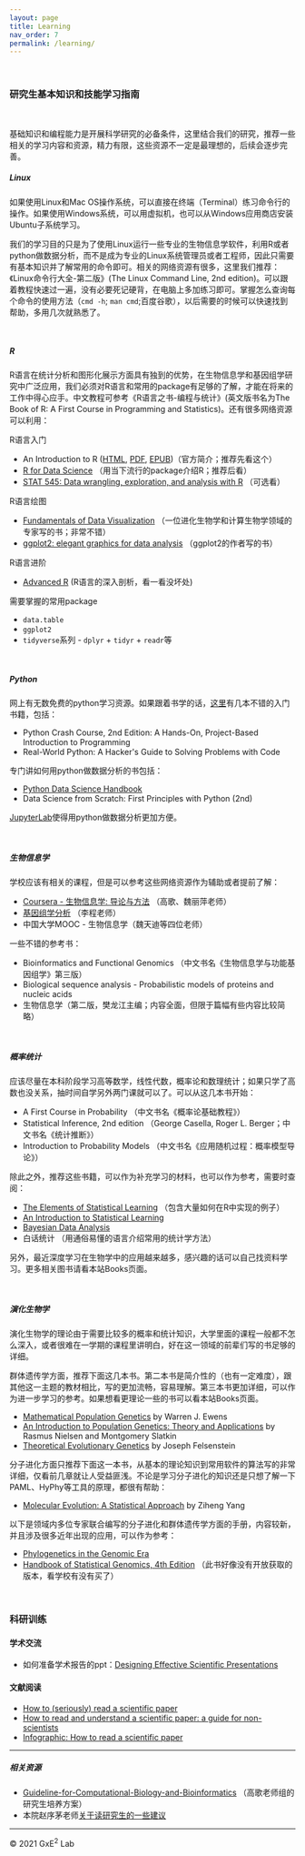 ```yaml
---
layout: page
title: Learning
nav_order: 7
permalink: /learning/
---
```


<br/>

### 研究生基本知识和技能学习指南

<br/>

基础知识和编程能力是开展科学研究的必备条件，这里结合我们的研究，推荐一些相关的学习内容和资源，精力有限，这些资源不一定是最理想的，后续会逐步完善。



##### Linux

如果使用Linux和Mac OS操作系统，可以直接在终端（Terminal）练习命令行的操作。如果使用Windows系统，可以用虚拟机，也可以从Windows应用商店安装Ubuntu子系统学习。

我们的学习目的只是为了使用Linux运行一些专业的生物信息学软件，利用R或者python做数据分析，而不是成为专业的Linux系统管理员或者工程师，因此只需要有基本知识并了解常用的命令即可。相关的网络资源有很多，这里我们推荐：《Linux命令行大全-第二版》(The Linux Command Line, 2nd edition)。可以跟着教程快速过一遍，没有必要死记硬背，在电脑上多加练习即可。掌握怎么查询每个命令的使用方法（`cmd -h`;  `man cmd`;百度谷歌），以后需要的时候可以快速找到帮助，多用几次就熟悉了。

<br/>

##### R

R语言在统计分析和图形化展示方面具有独到的优势，在生物信息学和基因组学研究中广泛应用，我们必须对R语言和常用的package有足够的了解，才能在将来的工作中得心应手。中文教程可参考《R语言之书-编程与统计》(英文版书名为The Book of R: A First Course in Programming and Statistics)。还有很多网络资源可以利用：

R语言入门

- An Introduction to R ([HTML](https://cran.r-project.org/doc/manuals/r-release/R-intro.html),  [PDF](https://cran.r-project.org/doc/manuals/r-release/R-intro.pdf), [EPUB](https://cran.r-project.org/doc/manuals/r-release/R-intro.epub))（官方简介；推荐先看这个）
- [R for Data Science](https://r4ds.had.co.nz/index.html) （用当下流行的package介绍R；推荐后看）
- [STAT 545: Data wrangling, exploration, and analysis with R](https://stat545.com/) （可选看）

R语言绘图

- [Fundamentals of Data Visualization](https://clauswilke.com/dataviz/) （一位进化生物学和计算生物学领域的专家写的书；非常不错）
- [ggplot2: elegant graphics for data analysis](https://ggplot2-book.org/) （ggplot2的作者写的书） 

R语言进阶

- [Advanced R](https://adv-r.hadley.nz/) (R语言的深入剖析，看一看没坏处)

需要掌握的常用package

- `data.table`
- `ggplot2`
- `tidyverse`系列 - `dplyr` + `tidyr` + `readr`等

<br/>

##### Python

网上有无数免费的python学习资源。如果跟着书学的话，[这里](https://nostarch.com/catalog/python)有几本不错的入门书籍，包括：

- Python Crash Course, 2nd Edition: A Hands-On, Project-Based Introduction to Programming
- Real-World Python: A Hacker's Guide to Solving Problems with Code

专门讲如何用python做数据分析的书包括：

- [Python Data Science Handbook](https://jakevdp.github.io/PythonDataScienceHandbook/)
- Data Science from Scratch: First Principles with Python (2nd)

[JupyterLab](https://jupyter.org/)使得用python做数据分析更加方便。

<br/>

##### 生物信息学

学校应该有相关的课程，但是可以参考这些网络资源作为辅助或者提前了解：

- [Coursera - 生物信息学: 导论与方法](https://www.coursera.org/learn/bioinformatics-pku) （高歌、魏丽萍老师）
- [基因组学分析](http://3d-genome.life/?page_id=7) （李程老师）
- 中国大学MOOC - 生物信息学（魏天迪等四位老师）

一些不错的参考书：

- Bioinformatics and Functional Genomics （中文书名《生物信息学与功能基因组学》第三版）
- Biological sequence analysis - Probabilistic models of proteins and nucleic acids
- 生物信息学（第二版，樊龙江主编；内容全面，但限于篇幅有些内容比较简略）

<br/>

##### 概率统计

应该尽量在本科阶段学习高等数学，线性代数，概率论和数理统计；如果只学了高数也没关系，抽时间自学另外两门课就可以了。可以从这几本书开始：

- A First Course in Probability （中文书名《概率论基础教程》）
- Statistical Inference, 2nd edition （George Casella, Roger L. Berger；中文书名《统计推断》）
- Introduction to Probability Models （中文书名《应用随机过程：概率模型导论》）

除此之外，推荐这些书籍，可以作为补充学习的材料，也可以作为参考，需要时查阅：

- [The Elements of Statistical Learning](https://web.stanford.edu/~hastie/ElemStatLearn/) （包含大量如何在R中实现的例子）
- [An Introduction to Statistical Learning](https://www.statlearning.com/)
- [Bayesian Data Analysis](http://www.stat.columbia.edu/~gelman/book/)
- 白话统计 （用通俗易懂的语言介绍常用的统计学方法）

另外，最近深度学习在生物学中的应用越来越多，感兴趣的话可以自己找资料学习。更多相关图书请看本站Books页面。

<br/>

##### 演化生物学

演化生物学的理论由于需要比较多的概率和统计知识，大学里面的课程一般都不怎么深入，或者很难在一学期的课程里讲明白，好在这一领域的前辈们写的书足够的详细。

群体遗传学方面，推荐下面这几本书。第二本书是简介性的（也有一定难度），跟其他这一主题的教材相比，写的更加流畅，容易理解。第三本书更加详细，可以作为进一步学习的参考。如果想看更理论一些的书可以看本站Books页面。

- [Mathematical Population Genetics](https://link.springer.com/book/10.1007/978-0-387-21822-9) by Warren J. Ewens
- [An Introduction to Population Genetics: Theory and Applications](https://global.oup.com/ushe/product/an-introduction-to-population-genetics-9781605351537) by Rasmus Nielsen and Montgomery Slatkin 
- [Theoretical Evolutionary Genetics](https://felsenst.github.io/pgbook/pgbook.html) by Joseph Felsenstein

分子进化方面只推荐下面这一本书，从基本的理论知识到常用软件的算法写的非常详细，仅看前几章就让人受益匪浅。不论是学习分子进化的知识还是只想了解一下PAML、HyPhy等工具的原理，都很有帮助：

- [Molecular Evolution: A Statistical Approach](http://abacus.gene.ucl.ac.uk/MESA/) by Ziheng Yang

以下是领域内多位专家联合编写的分子进化和群体遗传学方面的手册，内容较新，并且涉及很多近年出现的应用，可以作为参考：

- [Phylogenetics in the Genomic Era](https://hal.inria.fr/PGE/)
- [Handbook of Statistical Genomics, 4th Edition](https://onlinelibrary.wiley.com/doi/book/10.1002/9781119487845) （此书好像没有开放获取的版本，看学校有没有买了）



<br/>

### 科研训练

#### 学术交流

- 如何准备学术报告的ppt：[Designing Effective Scientific Presentations](https://www.ibiology.org/professional-development/scientific-presentations/)



#### 文献阅读

- [How to (seriously) read a scientific paper](https://www.science.org/careers/2016/03/how-seriously-read-scientific-paper)
- [How to read and understand a scientific paper: a guide for non-scientists](https://blogs.lse.ac.uk/impactofsocialsciences/2016/05/09/how-to-read-and-understand-a-scientific-paper-a-guide-for-non-scientists/)
- [Infographic: How to read a scientific paper](https://www.elsevier.com/connect/infographic-how-to-read-a-scientific-paper)



----

##### 相关资源

- [Guideline-for-Computational-Biology-and-Bioinformatics](https://github.com/gao-lab/Guideline-for-Computational-Biology-and-Bioinformatics) （高歌老师组的研究生培养方案）
- 本院赵序茅老师[关于读研究生的一些建议](http://blog.sciencenet.cn/blog-990233-1307343.html)



-----

© 2021 GxE<sup>2</sup> Lab

